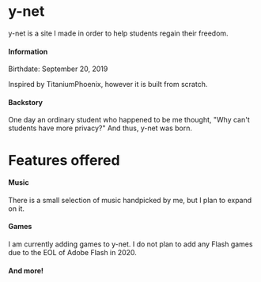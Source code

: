# y-net

y-net is a site I made in order to help students regain their freedom.

#### Information

Birthdate: September 20, 2019

Inspired by TitaniumPhoenix, however it is built from scratch.

#### Backstory

One day an ordinary student who happened to be me thought, "Why can't students have more privacy?" And thus, y-net was born.

# Features offered

#### Music

There is a small selection of music handpicked by me, but I plan to expand on it.

#### Games

I am currently adding games to y-net. I do not plan to add any Flash games due to the EOL of Adobe Flash in 2020.

#### And more!
